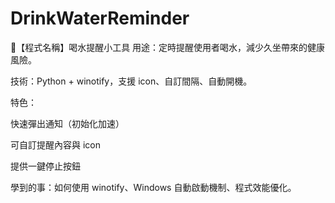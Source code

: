 # DrinkWaterReminder
🧪【程式名稱】喝水提醒小工具
用途：定時提醒使用者喝水，減少久坐帶來的健康風險。

技術：Python + winotify，支援 icon、自訂間隔、自動開機。

特色：

快速彈出通知（初始化加速）

可自訂提醒內容與 icon

提供一鍵停止按鈕

學到的事：如何使用 winotify、Windows 自動啟動機制、程式效能優化。